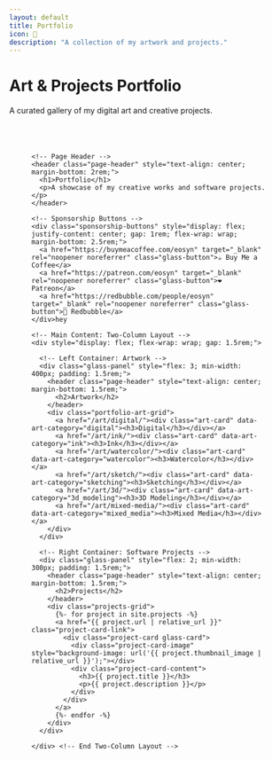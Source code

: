 ```yaml
---
layout: default
title: Portfolio
icon: 🎨
description: "A collection of my artwork and projects."
---
```

<div class="main-content glass-container">
<div class="page-header">
    <h1>Art & Projects Portfolio</h1>
    <p>A curated gallery of my digital art and creative projects.</p>
</div>

<div style="margin-bottom: 3rem;">
  <!-- Master Portfolio Container -->
  <div class="glass-panel" style="padding: 2.5rem; height: 100%;">

    <!-- Page Header -->
    <header class="page-header" style="text-align: center; margin-bottom: 2rem;">
      <h1>Portfolio</h1>
      <p>A showcase of my creative works and software projects.</p>
    </header>

    <!-- Sponsorship Buttons -->
    <div class="sponsorship-buttons" style="display: flex; justify-content: center; gap: 1rem; flex-wrap: wrap; margin-bottom: 2.5rem;">
      <a href="https://buymeacoffee.com/eosyn" target="_blank" rel="noopener noreferrer" class="glass-button">☕ Buy Me a Coffee</a>
      <a href="https://patreon.com/eosyn" target="_blank" rel="noopener noreferrer" class="glass-button">❤️ Patreon</a>
      <a href="https://redbubble.com/people/eosyn" target="_blank" rel="noopener noreferrer" class="glass-button">🎨 Redbubble</a>
    </div>hey

    <!-- Main Content: Two-Column Layout -->
    <div style="display: flex; flex-wrap: wrap; gap: 1.5rem;">

      <!-- Left Container: Artwork -->
      <div class="glass-panel" style="flex: 3; min-width: 400px; padding: 1.5rem;">
        <header class="page-header" style="text-align: center; margin-bottom: 1.5rem;">
          <h2>Artwork</h2>
        </header>
        <div class="portfolio-art-grid">
          <a href="/art/digital/"><div class="art-card" data-art-category="digital"><h3>Digital</h3></div></a>
          <a href="/art/ink/"><div class="art-card" data-art-category="ink"><h3>Ink</h3></div></a>
          <a href="/art/watercolor/"><div class="art-card" data-art-category="watercolor"><h3>Watercolor</h3></div></a>
          <a href="/art/sketch/"><div class="art-card" data-art-category="sketching"><h3>Sketching</h3></div></a>
          <a href="/art/3d/"><div class="art-card" data-art-category="3d_modeling"><h3>3D Modeling</h3></div></a>
          <a href="/art/mixed-media/"><div class="art-card" data-art-category="mixed_media"><h3>Mixed Media</h3></div></a>
        </div>
      </div>

      <!-- Right Container: Software Projects -->
      <div class="glass-panel" style="flex: 2; min-width: 300px; padding: 1.5rem;">
        <header class="page-header" style="text-align: center; margin-bottom: 1.5rem;">
          <h2>Projects</h2>
        </header>
        <div class="projects-grid">
          {%- for project in site.projects -%}
          <a href="{{ project.url | relative_url }}" class="project-card-link">
            <div class="project-card glass-card">
              <div class="project-card-image" style="background-image: url('{{ project.thumbnail_image | relative_url }}');"></div>
              <div class="project-card-content">
                <h3>{{ project.title }}</h3>
                <p>{{ project.description }}</p>
              </div>
            </div>
          </a>
          {%- endfor -%}
        </div>
      </div>

    </div> <!-- End Two-Column Layout -->
  </div> <!-- End Master Portfolio Container -->
</div>
</div> 